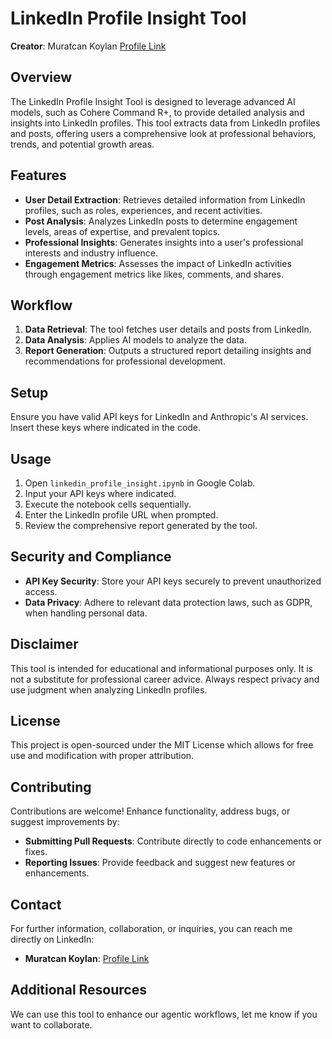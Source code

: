 # LinkedIn Profile Insight Tool

**Creator**: Muratcan Koylan [Profile Link](https://twitter.com/youraimarketer)

## Overview

The LinkedIn Profile Insight Tool is designed to leverage advanced AI models, such as Cohere Command R+, to provide detailed analysis and insights into LinkedIn profiles. This tool extracts data from LinkedIn profiles and posts, offering users a comprehensive look at professional behaviors, trends, and potential growth areas.

## Features

- **User Detail Extraction**: Retrieves detailed information from LinkedIn profiles, such as roles, experiences, and recent activities.
- **Post Analysis**: Analyzes LinkedIn posts to determine engagement levels, areas of expertise, and prevalent topics.
- **Professional Insights**: Generates insights into a user's professional interests and industry influence.
- **Engagement Metrics**: Assesses the impact of LinkedIn activities through engagement metrics like likes, comments, and shares.

## Workflow

1. **Data Retrieval**: The tool fetches user details and posts from LinkedIn.
2. **Data Analysis**: Applies AI models to analyze the data.
3. **Report Generation**: Outputs a structured report detailing insights and recommendations for professional development.

## Setup

Ensure you have valid API keys for LinkedIn and Anthropic's AI services. Insert these keys where indicated in the code.

## Usage

1. Open `linkedin_profile_insight.ipynb` in Google Colab.
2. Input your API keys where indicated.
3. Execute the notebook cells sequentially.
4. Enter the LinkedIn profile URL when prompted.
5. Review the comprehensive report generated by the tool.

## Security and Compliance

- **API Key Security**: Store your API keys securely to prevent unauthorized access.
- **Data Privacy**: Adhere to relevant data protection laws, such as GDPR, when handling personal data.

## Disclaimer

This tool is intended for educational and informational purposes only. It is not a substitute for professional career advice. Always respect privacy and use judgment when analyzing LinkedIn profiles.

## License

This project is open-sourced under the MIT License which allows for free use and modification with proper attribution.

## Contributing

Contributions are welcome! Enhance functionality, address bugs, or suggest improvements by:
- **Submitting Pull Requests**: Contribute directly to code enhancements or fixes.
- **Reporting Issues**: Provide feedback and suggest new features or enhancements.

## Contact

For further information, collaboration, or inquiries, you can reach me directly on LinkedIn:

- **Muratcan Koylan**: [Profile Link](https://twitter.com/youraimarketer)

## Additional Resources

We can use this tool to enhance our agentic workflows, let me know if you want to collaborate.
